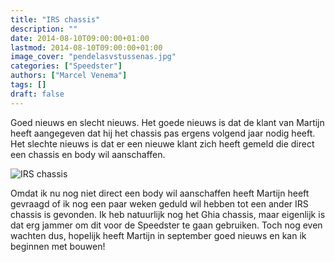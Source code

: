 ```yaml
---
title: "IRS chassis"
description: ""
date: 2014-08-10T09:00:00+01:00
lastmod: 2014-08-10T09:00:00+01:00
image_cover: "pendelasvstussenas.jpg"
categories: ["Speedster"]
authors: ["Marcel Venema"] 
tags: []
draft: false
---
```


Goed nieuws en slecht nieuws. Het goede nieuws is dat de klant van Martijn heeft aangegeven dat hij het chassis pas ergens volgend jaar nodig heeft. Het slechte nieuws is dat er een nieuwe klant zich heeft gemeld die direct een chassis en body wil aanschaffen.

![IRS chassis](charity-events-01.jpg)

Omdat ik nu nog niet direct een body wil aanschaffen heeft Martijn heeft gevraagd of ik nog een paar weken geduld wil hebben tot een ander IRS chassis is gevonden. Ik heb natuurlijk nog het Ghia chassis, maar eigenlijk is dat erg jammer om dit voor de Speedster te gaan gebruiken. Toch nog even wachten dus, hopelijk heeft Martijn in september goed nieuws en kan ik beginnen met bouwen!